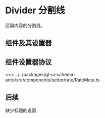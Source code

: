 <script setup>
import Example from '../../.vitepress/components/setter/divider/Example.vue';
import {DividerMeta  as componentMeta} from "@geelato/gl-ui-schema-arco";

</script>


# Divider 分割线
区隔内容的分割线。

## 组件及其设置器

<Example /> 

## 组件设置器协议

<ComponentBuilderExample :componentMeta="componentMeta"/>
<<< ../../packages/gl-ui-schema-arco/src/components/setter/rate/RateMeta.ts

## 后续
缺少标题的设置

